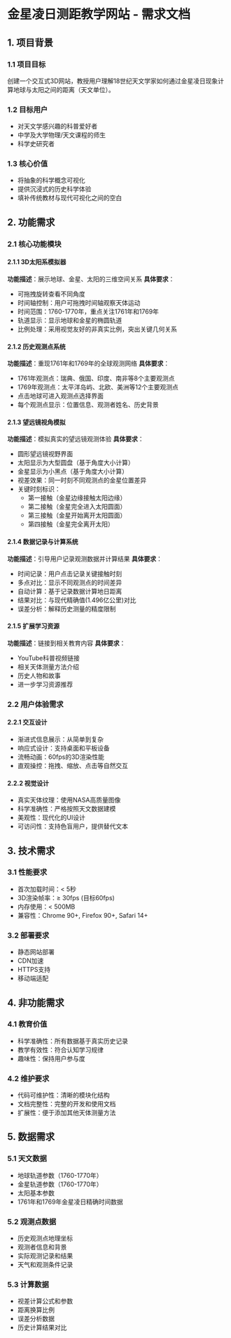 # 金星凌日测距教学网站 - 需求文档

## 1. 项目背景

### 1.1 项目目标
创建一个交互式3D网站，教授用户理解18世纪天文学家如何通过金星凌日现象计算地球与太阳之间的距离（天文单位）。

### 1.2 目标用户
- 对天文学感兴趣的科普爱好者
- 中学及大学物理/天文课程的师生
- 科学史研究者

### 1.3 核心价值
- 将抽象的科学概念可视化
- 提供沉浸式的历史科学体验
- 填补传统教材与现代可视化之间的空白

## 2. 功能需求

### 2.1 核心功能模块

#### 2.1.1 3D太阳系模拟器
**功能描述**：展示地球、金星、太阳的三维空间关系
**具体要求**：
- 可拖拽旋转查看不同角度
- 时间轴控制：用户可拖拽时间轴观察天体运动
- 时间范围：1760-1770年，重点关注1761年和1769年
- 轨道显示：显示地球和金星的椭圆轨道
- 比例处理：采用视觉友好的非真实比例，突出关键几何关系

#### 2.1.2 历史观测点系统
**功能描述**：重现1761年和1769年的全球观测网络
**具体要求**：
- 1761年观测点：瑞典、俄国、印度、南非等8个主要观测点
- 1769年观测点：太平洋岛屿、北欧、美洲等12个主要观测点
- 点击地球可进入观测点选择界面
- 每个观测点显示：位置信息、观测者姓名、历史背景

#### 2.1.3 望远镜视角模拟
**功能描述**：模拟真实的望远镜观测体验
**具体要求**：
- 圆形望远镜视野界面
- 太阳显示为大型圆盘（基于角度大小计算）
- 金星显示为小黑点（基于角度大小计算）
- 视差效果：同一时刻不同观测点的金星位置差异
- 关键时刻标识：
  - 第一接触（金星边缘接触太阳边缘）
  - 第二接触（金星完全进入太阳圆面）
  - 第三接触（金星开始离开太阳圆面）
  - 第四接触（金星完全离开太阳）

#### 2.1.4 数据记录与计算系统
**功能描述**：引导用户记录观测数据并计算结果
**具体要求**：
- 时间记录：用户点击记录关键接触时刻
- 多点对比：显示不同观测点的时间差异
- 自动计算：基于记录数据计算地日距离
- 结果对比：与现代精确值(1.496亿公里)对比
- 误差分析：解释历史测量的精度限制

#### 2.1.5 扩展学习资源
**功能描述**：链接到相关教育内容
**具体要求**：
- YouTube科普视频链接
- 相关天体测量方法介绍
- 历史人物和故事
- 进一步学习资源推荐

### 2.2 用户体验需求

#### 2.2.1 交互设计
- 渐进式信息展示：从简单到复杂
- 响应式设计：支持桌面和平板设备
- 流畅动画：60fps的3D渲染性能
- 直观操控：拖拽、缩放、点击等自然交互

#### 2.2.2 视觉设计
- 真实天体纹理：使用NASA高质量图像
- 科学准确性：严格按照天文数据建模
- 美观性：现代化的UI设计
- 可访问性：支持色盲用户，提供替代文本

## 3. 技术需求

### 3.1 性能要求
- 首次加载时间：< 5秒
- 3D渲染帧率：≥ 30fps (目标60fps)
- 内存使用：< 500MB
- 兼容性：Chrome 90+, Firefox 90+, Safari 14+

### 3.2 部署要求
- 静态网站部署
- CDN加速
- HTTPS支持
- 移动端适配

## 4. 非功能需求

### 4.1 教育价值
- 科学准确性：所有数据基于真实历史记录
- 教学有效性：符合认知学习规律
- 趣味性：保持用户参与度

### 4.2 维护要求
- 代码可维护性：清晰的模块化结构
- 文档完整性：完整的开发和使用文档
- 扩展性：便于添加其他天体测量方法

## 5. 数据需求

### 5.1 天文数据
- 地球轨道参数（1760-1770年）
- 金星轨道参数（1760-1770年）
- 太阳基本参数
- 1761年和1769年金星凌日精确时间数据

### 5.2 观测点数据
- 历史观测点地理坐标
- 观测者信息和背景
- 实际观测记录和结果
- 天气和观测条件记录

### 5.3 计算数据
- 视差计算公式和参数
- 距离换算比例
- 误差分析数据
- 历史计算结果对比